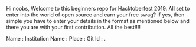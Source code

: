 Hi noobs,
Welcome to this beginners repo for Hacktoberfest 2019. All set to enter into the world of open source and earn your free swag? 
If yes, then simple you have to enter your details in the format as mentioned below and there you are with your first contribution. All the best!!!!

Name : <Your name>
Institution Name : <institution name>
Place : <place>
Git Id : <Your git id>.
